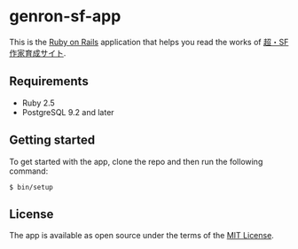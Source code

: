 # genron-sf-app

This is the [Ruby on Rails](https://rubyonrails.org/) application that helps you read the works of [超・SF作家育成サイト](http://school.genron.co.jp/works/sf/).

## Requirements

- Ruby 2.5
- PostgreSQL 9.2 and later

## Getting started

To get started with the app, clone the repo and then run the following command:

```shell
$ bin/setup
```

## License

The app is available as open source under the terms of the [MIT License](http://opensource.org/licenses/MIT).
